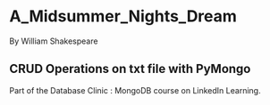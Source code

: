 # A_Midsummer_Nights_Dream

By William Shakespeare 
## CRUD Operations on txt file with PyMongo

Part of the Database Clinic : MongoDB course on LinkedIn Learning.
